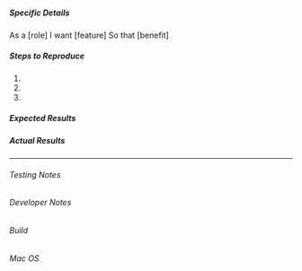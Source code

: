 ##### Specific Details

As a [role]
I want [feature]
So that [benefit]

##### Steps to Reproduce

1. 

2. 

3. 

##### Expected Results

##### Actual Results

---

###### Testing Notes

###### Developer Notes

###### Build

###### Mac OS
